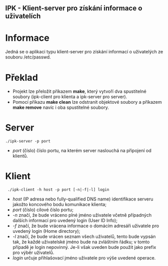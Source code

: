 ## IPK - Klient-server pro získání informace o uživatelích
# Informace
Jedná se o aplikaci typu klient-server pro získání informací o uživatelých ze souboru /etc/passwd.
# Překlad
 - Projekt lze přeložit příkazem **make**, který vytvoří dva spustitelné
   soubory (ipk-client pro klienta a ipk-server pro server).
 - Pomocí příkazu **make clean** lze odstranit objektové soubory
   a příkazem **make remove** navíc i oba spustitelné soubory.
# Server
    ./ipk-server -p port
 - _port_ (číslo) číslo portu, na kterém server naslouchá na připojení od klientů.
# Klient
     ./ipk-client -h host -p port [-n|-f|-l] login
 - _host_ (IP adresa nebo fully-qualified DNS name) identifikace serveru jakožto koncového bodu komunikace klienta;
 - _port_ (číslo) cílové číslo portu;
 - _-n_ značí, že bude vráceno plné jméno uživatele včetně případných dalších informací pro uvedený login (User ID Info);
 - _-f_ značí, že bude vrácena informace o domácím adresáři uživatele pro uvedený login (Home directory);
 - _-l_ značí, že bude vrácen seznam všech uživatelů, tento bude vypsán tak, že každé uživatelské jméno
 bude na zvláštním řádku; v tomto případě je login nepovinný. Je-li však uveden bude použit jako prefix pro výběr uživatelů.
 - _login_ určuje přihlašovací jméno uživatele pro výše uvedené operace.
